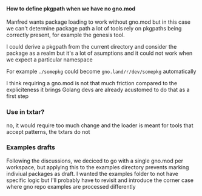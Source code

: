 #### How to define pkgpath when we have no gno.mod

Manfred wants package loading to work without gno.mod but in this case we can't determine package path
a lot of tools rely on pkgpaths being correctly present, for example the genesis tool.

I could derive a pkgpath from the current directory and consider the package as a realm but it's a lot of asumptions and
it could not work when we expect a particular namespace

For example `./somepkg` could become `gno.land/r/dev/somepkg` automatically

I think requiring a gno.mod is not that much friction compared to the expliciteness it brings
Golang devs are already acustomed to do that as a first step

### Use in txtar?

no, it would require too much change and the loader is meant for tools that accept patterns, the txtars do not

### Examples drafts

Following the discussions, we deciced to go with a single gno.mod per workspace, but applying this to the examples directory prevents marking indiviual packages as draft.
I wanted the examples folder to not have specific logic but I'll probably have to revisit and introduce the corner case where gno repo examples are processed differently
